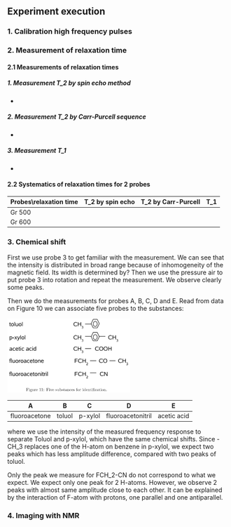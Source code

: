 ## Experiment execution

### 1. Calibration high frequency pulses

### 2. Measurement of relaxation time

#### 2.1 Measurements of relaxation times 

##### 1. Measurement T_2 by spin echo method

- 

##### 2. Measurement T_2 by Carr-Purcell sequence

- 

##### 3. Measurement T_1

- 

#### 2.2 Systematics of relaxation times for 2 probes

| Probes\relaxation time | T_2 by spin echo | T_2 by Carr-Purcell | T_1  |
| ---------------------- | ---------------- | ------------------- | ---- |
| Gr 500                 |                  |                     |      |
| Gr 600                 |                  |                     |      |



### 3. Chemical shift

First we use probe 3 to get familiar with the measurement. We can see that the intensity is distributed in broad range because of inhomogeneity of the magnetic field.  Its width is determined by? Then we use the pressure air to put probe 3 into rotation and repeat the measurement. We observe clearly some peaks.



Then we do the measurements for probes A, B, C, D and E. Read from data on Figure 10 we can associate five probes to the substances:

<img src="https://github.com/anananlyjlyj/physics-FP-Uni-HD/blob/master/F61%20Nuclear%20Magnetic%20Resonance/substances.png" width="280" height="170">

| A             | B      | C       | D                 | E           |
| ------------- | ------ | ------- | ----------------- | ----------- |
| fluoroacetone | toluol | p-xylol | fluoroacetonitril | acetic acid |

where we use the intensity of the measured frequency response to separate Toluol and p-xylol, which have the same chemical shifts. Since -CH_3 replaces one of the H-atom on benzene in p-xylol, we expect two peaks which has less amplitude difference, compared with two peaks of toluol.

Only the peak we measure for FCH_2-CN do not correspond to what we expect. We expect only one peak for 2 H-atoms. However, we observe 2 peaks with almost same amplitude close to each other. It can be explained by the interaction of F-atom with protons, one parallel and one antiparallel.

### 4. Imaging with NMR



